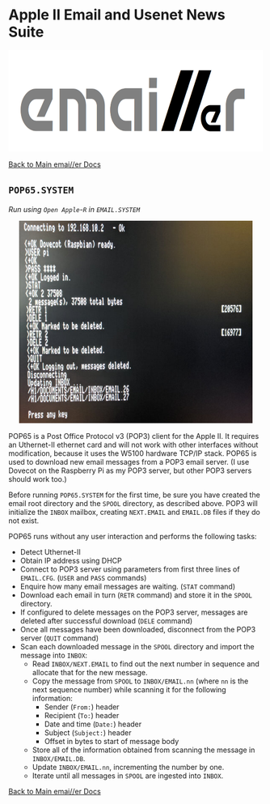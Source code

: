 # Apple II Email and Usenet News Suite

<p align="center"><img src="img/emailler-logo.png" alt="emai//er-logo" height="200px"></p>

[Back to Main emai//er Docs](README-emailler.md#detailed-documentation-for-email-functions)

## `POP65.SYSTEM`

*Run using `Open Apple`-`R` in `EMAIL.SYSTEM`*

<p align="center"><img src="img/POP65.jpg" alt="POP65" height="400px"></p>

POP65 is a Post Office Protocol v3 (POP3) client for the Apple II.  It requires an Uthernet-II ethernet card and will not work with other interfaces without modification, because it uses the W5100 hardware TCP/IP stack.  POP65 is used to download new email messages from a POP3 email server.  (I use Dovecot on the Raspberry Pi as my POP3 server, but other POP3 servers should work too.)

Before running `POP65.SYSTEM` for the first time, be sure you have created the email root directory and the `SPOOL` directory, as described above.  POP3 will initialize the `INBOX` mailbox, creating `NEXT.EMAIL` and `EMAIL.DB` files if they do not exist.

POP65 runs without any user interaction and performs the following tasks:

 - Detect Uthernet-II
 - Obtain IP address using DHCP
 - Connect to POP3 server using parameters from first three lines of `EMAIL.CFG`. (`USER` and `PASS` commands)
 - Enquire how many email messages are waiting. (`STAT` command)
 - Download each email in turn (`RETR` command) and store it in the `SPOOL` directory.
 - If configured to delete messages on the POP3 server, messages are deleted after successful download (`DELE` command)
 - Once all messages have been downloaded, disconnect from the POP3 server (`QUIT` command)
 - Scan each downloaded message in the `SPOOL` directory and import the message into `INBOX`:
   - Read `INBOX/NEXT.EMAIL` to find out the next number in sequence and allocate that for the new message.
   - Copy the message from `SPOOL` to `INBOX/EMAIL.nn` (where `nn` is the next sequence number) while scanning it for the following information:
     - Sender (`From:`) header
     - Recipient (`To:`) header
     - Date and time (`Date:`) header
     - Subject (`Subject:`) header
     - Offset in bytes to start of message body
   - Store all of the information obtained from scanning the message in `INBOX/EMAIL.DB`.
   - Update `INBOX/EMAIL.nn`, incrementing the number by one.
   - Iterate until all messages in `SPOOL` are ingested into `INBOX`.

[Back to Main emai//er Docs](README-emailler.md#detailed-documentation-for-email-functions)

